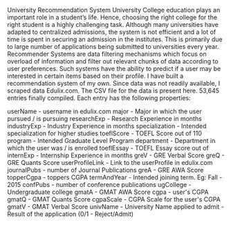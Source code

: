 University Recommendation System
University College education plays an important role in a student’s life. Hence, choosing the right college for the right student is a 
highly challenging task. Although many universities have adapted to centralized admissions, the system is not efficient and a lot of time 
is spent in securing an admission in the institutes. This is primarily due to large number of applications being submitted to 
universities every year. Recommender Systems are data filtering mechanisms which focus on overload of information and filter out relevant
chunks of data according to user preferences. Such systems have the ability to predict if a user may be interested in certain items
based on their profile.
I have built a recommendation system of my own.
Since data was not readily available, I scraped data Edulix.com. The CSV file for the data is present here.
53,645 entries finally compiled.
Each entry has the following properties:

userName - username in edulix.com
major - Major in which the user pursued / is pursuing
researchExp - Research Experience in months
industryExp - Industry Experience in months
specialization - Intended specialization for higher studies
toeflScore - TOEFL Score out of 110
program - Intended Graduate Level Program
department - Department in which the user was / is enrolled
toeflEssay - TOEFL Essay score out of
internExp - Internship Experience in months
greV - GRE Verbal Score
greQ - GRE Quants Score
userProfileLink - Link to the userProfile in edulix.com
journalPubs - number of Journal Publications
greA - GRE AWA Score
topperCgpa - toppers CGPA
termAndYear - Intended joining term. Eg: Fall - 2015
confPubs - number of conference publications
ugCollege - Undergraduate college
gmatA - GMAT AWA Score
cgpa - user's CGPA
gmatQ - GMAT Quants Score
cgpaScale - CGPA Scale for the user's CGPA
gmatV - GMAT Verbal Score
univName - University Name applied to
admit - Result of the application (0/1 - Reject/Admit)
